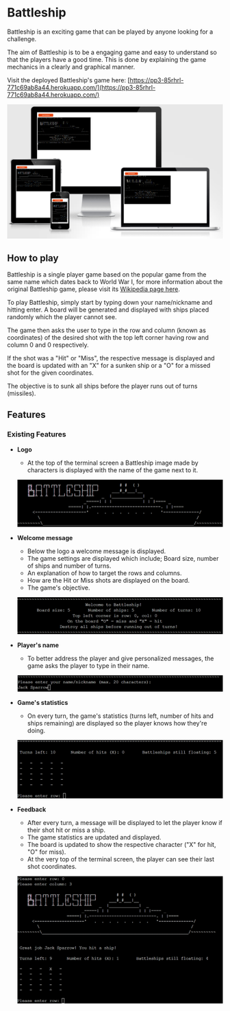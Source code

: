 # Battleship
Battleship is an exciting game that can be played by anyone looking for a challenge.

The aim of Battleship is to be a engaging game and easy to understand so that the players have a good time.
This is done by explaining the game mechanics in a clearly and graphical manner.

Visit the deployed Battleship's game here: [https://pp3-85rhrl-771c69ab8a44.herokuapp.com/](https://pp3-85rhrl-771c69ab8a44.herokuapp.com/)

![Battleship! in different screen sizes](docs/images/amiresponsive.png)

## How to play
Battleship is a single player game based on the popular game from the same name which dates back to World War I, for more information about the original Battleship game, please visit its [Wikipedia page here](https://en.wikipedia.org/wiki/Battleship_(game)).

To play Battleship, simply start by typing down your name/nickname and hitting enter. A board will be generated and displayed with ships placed randomly which the player cannot see.

The game then asks the user to type in the row and column (known as coordinates) of the desired shot with the top left corner having row and column 0 and 0 respectively.

If the shot was a "Hit" or "Miss", the respective message is displayed and the board is updated with an "X" for a sunken ship or a "O" for a missed shot for the given coordinates. 

The objective is to sunk all ships before the player runs out of turns (missiles).

## Features

### Existing Features

- __Logo__
    - At the top of the terminal screen a Battleship image made by characters is displayed with the name of the game next to it.

    ![Logo](docs/images/01-logo.png)

- __Welcome message__
    - Below the logo a welcome message is displayed.
    - The game settings are displayed which include; Board size, number of ships and number of turns.
    - An explanation of how to target the rows and columns.
    - How are the Hit or Miss shots are displayed on the board.
    - The game's objective.

    ![Welcome message](docs/images/02-welcome.png)

- __Player's name__
    - To better address the player and give personalized messages, the game asks the player to type in their name.

    ![Player's name](docs/images/03-playername.png)

- __Game's statistics__
    - On every turn, the game's statistics (turns left, number of hits and ships remaining) are displayed so the player knows how they're doing.

    ![Game statistics](docs/images/04-gamestats.png)

- __Feedback__
    - After every turn, a message will be displayed to let the player know if their shot hit or miss a ship.
    - The game statistics are updated and displayed.
    - The board is updated to show the respective character ("X" for hit, "O" for miss).
    - At the very top of the terminal screen, the player can see their last shot coordinates.

    ![Feedback](docs/images/05-hit-board-update.png)